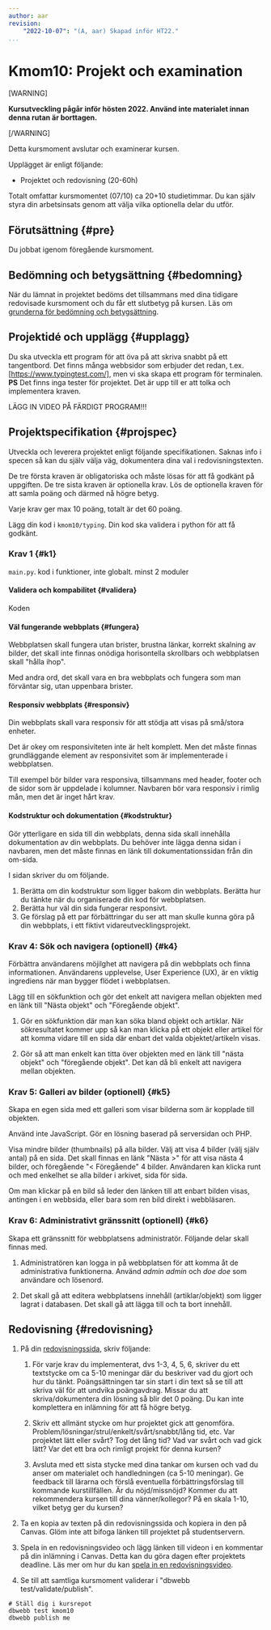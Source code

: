 ```yaml
---
author: aar
revision:
    "2022-10-07": "(A, aar) Skapad inför HT22."
...
```

Kmom10: Projekt och examination
==================================

[WARNING]

**Kursutveckling pågår inför hösten 2022. Använd inte materialet innan denna rutan är borttagen.**

[/WARNING]

Detta kursmoment avslutar och examinerar kursen.

Upplägget är enligt följande:

* Projektet och redovisning (20-60h)

Totalt omfattar kursmomentet (07/10) ca 20+10 studietimmar. Du kan själv styra din arbetsinsats genom att välja vilka optionella delar du utför.



Förutsättning {#pre}
--------------------------------------------------------------------

Du jobbat igenom föregående kursmoment.



Bedömning och betygsättning {#bedomning}
--------------------------------------------------------------------

När du lämnat in projektet bedöms det tillsammans med dina tidigare redovisade kursmoment och du får ett slutbetyg på kursen. Läs om [grunderna för bedömning och betygsättning](kurser/bedomning-och-betygsattning).



Projektidé och upplägg {#upplagg}
--------------------------------------------------------------------

Du ska utveckla ett program för att öva på att skriva snabbt på ett tangentbord. Det finns många webbsidor som erbjuder det redan, t.ex. [https://www.typingtest.com/], men vi ska skapa ett program för terminalen. **PS** Det finns inga tester för projektet. Det är upp till er att tolka och implementera kraven.

LÄGG IN VIDEO PÅ FÄRDIGT PROGRAM!!!



Projektspecifikation {#projspec}
--------------------------------------------------------------------

Utveckla och leverera projektet enligt följande specifikationen. Saknas info i specen så kan du själv välja väg, dokumentera dina val i redovisningstexten.

De tre första kraven är obligatoriska och måste lösas för att få godkänt på uppgiften. De tre sista kraven är optionella krav. Lös de optionella kraven för att samla poäng och därmed nå högre betyg.

Varje krav ger max 10 poäng, totalt är det 60 poäng.

Lägg din kod i `kmom10/typing`. Din kod ska validera i python för att få godkänt.

### Krav 1 {#k1}

`main.py`. kod i funktioner, inte globalt. minst 2 moduler


#### Validera och kompabilitet {#validera}

Koden 


#### Väl fungerande webbplats {#fungera}

Webbplatsen skall fungera utan brister, brustna länkar, korrekt skalning av bilder, det skall inte finnas onödiga horisontella skrollbars och webbplatsen skall "hålla ihop".

Med andra ord, det skall vara en bra webbplats och fungera som man förväntar sig, utan uppenbara brister.



#### Responsiv webbplats {#responsiv}

Din webbplats skall vara responsiv för att stödja att visas på små/stora enheter.

Det är okey om responsiviteten inte är helt komplett. Men det måste finnas grundläggande element av responsivitet som är implementerade i webbplatsen.

Till exempel bör bilder vara responsiva, tillsammans med header, footer och de sidor som är uppdelade i kolumner. Navbaren bör vara responsiv i rimlig mån, men det är inget hårt krav.



#### Kodstruktur och dokumentation {#kodstruktur}

Gör ytterligare en sida till din webbplats, denna sida skall innehålla dokumentation av din webbplats. Du behöver inte lägga denna sidan i navbaren, men det måste finnas en länk till dokumentationssidan från din om-sida.

I sidan skriver du om följande.

1. Berätta om din kodstruktur som ligger bakom din webbplats. Berätta hur du tänkte när du organiserade din kod för webbplatsen.
1. Berätta hur väl din sida fungerar responsivt.
1. Ge förslag på ett par förbättringar du ser att man skulle kunna göra på din webbplats, i ett fiktivt vidareutvecklingsprojekt.



### Krav 4: Sök och navigera (optionell) {#k4}

Förbättra användarens möjilghet att navigera på din webbplats och finna informationen. Användarens upplevelse, User Experience (UX), är en viktig ingrediens när man bygger flödet i webbplatsen.

Lägg till en sökfunktion och gör det enkelt att navigera mellan objekten med en länk till "Nästa objekt" och "Föregående objekt".

1. Gör en sökfunktion där man kan söka bland objekt och artiklar. När sökresultatet kommer upp så kan man klicka på ett objekt eller artikel för att komma vidare till en sida där enbart det valda objektet/artikeln visas.

2. Gör så att man enkelt kan titta över objekten med en länk till "nästa objekt" och "föregående objekt". Det kan då bli enkelt att navigera mellan objekten.



### Krav 5: Galleri av bilder (optionell) {#k5}

Skapa en egen sida med ett galleri som visar bilderna som är kopplade till objekten.

Använd inte JavaScript. Gör en lösning baserad på serversidan och PHP.

Visa mindre bilder (thumbnails) på alla bilder. Välj att visa 4 bilder (välj själv antal) på en sida. Det skall finnas en länk "Nästa >" för att visa nästa 4 bilder, och föregående "< Föregående" 4 bilder. Användaren kan klicka runt och med enkelhet se alla bilder i arkivet, sida för sida.

Om man klickar på en bild så leder den länken till att enbart bilden visas, antingen i en webbsida, eller bara som ren bild direkt i webbläsaren.



### Krav 6: Administrativt gränssnitt (optionell) {#k6}

Skapa ett gränssnitt för webbplatsens administratör. Följande delar skall finnas med.

1. Administratören kan logga in på webbplatsen för att komma åt de administrativa funktionerna. Använd *admin admin* och *doe doe* som användare och lösenord.

2. Det skall gå att editera webbplatsens innehåll (artiklar/objekt) som ligger lagrat i databasen. Det skall gå att lägga till och ta bort innehåll.



Redovisning {#redovisning}
-------------------------------------------------------------------

1. På din [redovisningssida](./../redovisa), skriv följande:

    1. För varje krav du implementerat, dvs 1-3, 4, 5, 6, skriver du ett textstycke om ca 5-10 meningar där du beskriver vad du gjort och hur du tänkt. Poängsättningen tar sin start i din text så se till att skriva väl för att undvika poängavdrag. Missar du att skriva/dokumentera din lösning så blir det 0 poäng. Du kan inte komplettera en inlämning för att få högre betyg.

    2. Skriv ett allmänt stycke om hur projektet gick att genomföra. Problem/lösningar/strul/enkelt/svårt/snabbt/lång tid, etc. Var projektet lätt eller svårt? Tog det lång tid? Vad var svårt och vad gick lätt? Var det ett bra och rimligt projekt för denna kursen?

    3. Avsluta med ett sista stycke med dina tankar om kursen och vad du anser om materialet och handledningen (ca 5-10 meningar). Ge feedback till lärarna och förslå eventuella förbättringsförslag till kommande kurstillfällen. Är du nöjd/missnöjd? Kommer du att rekommendera kursen till dina vänner/kollegor? På en skala 1-10, vilket betyg ger du kursen?

2. Ta en kopia av texten på din redovisningssida och kopiera in den på Canvas. Glöm inte att bifoga länken till projektet på studentservern.

3. Spela in en redovisningsvideo och lägg länken till videon i en kommentar på din inlämning i Canvas. Detta kan du göra dagen efter projektets deadline. Läs mer om hur du kan [spela in en redovisningsvideo](kurser/faq/slutpresentation).

4. Se till att samtliga kursmoment validerar i "dbwebb test/validate/publish".

```text
# Ställ dig i kursrepot
dbwebb test kmom10
dbwebb publish me
```
